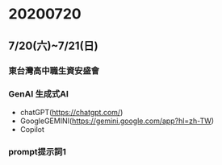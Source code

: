 # 20200720


## 7/20(六)~7/21(日)
### 東台灣高中職生資安盛會

### GenAI 生成式AI
- chatGPT(https://chatgpt.com/)
- GoogleGEMINI(https://gemini.google.com/app?hl=zh-TW)
- Copilot
### prompt提示詞1
